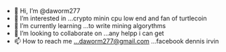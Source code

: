 - 👋 Hi, I’m @daworm277
- 👀 I’m interested in ...crypto minin cpu low end and fan of turtlecoin 
- 🌱 I’m currently learning ...to write mining algorythms 
- 💞️ I’m looking to collaborate on ...any helpp i can get 
- 📫 How to reach me ...daworm277@gmail.com ...facebook dennis irvin 

<!---
daworm277/daworm277 is a ✨ special ✨ repository because its `README.md` (this file) appears on your GitHub profile.
You can click the Preview link to take a look at your changes.
--->
